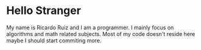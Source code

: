 # Hello Stranger
My name is Ricardo Ruiz and I am a programmer. 
I mainly focus on algorithms and math related subjects. 
Most of my code doesn't reside here maybe I should start commiting more. 
